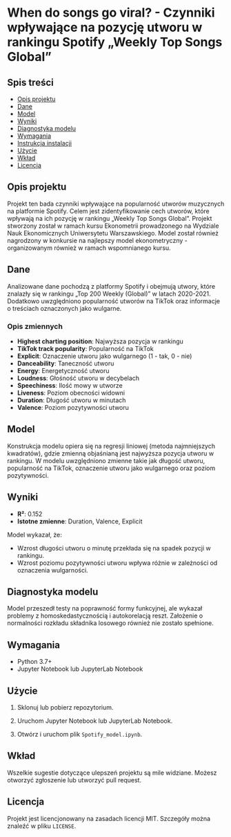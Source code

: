 # When do songs go viral? - Czynniki wpływające na pozycję utworu w rankingu Spotify „Weekly Top Songs Global”

## Spis treści
- [Opis projektu](#opis-projektu)
- [Dane](#dane)
- [Model](#model)
- [Wyniki](#wyniki)
- [Diagnostyka modelu](#diagnostyka-modelu)
- [Wymagania](#wymagania)
- [Instrukcja instalacji](#instrukcja-instalacji)
- [Użycie](#użycie)
- [Wkład](#wkład)
- [Licencja](#licencja)

## Opis projektu
Projekt ten bada czynniki wpływające na popularność utworów muzycznych na platformie Spotify. Celem jest zidentyfikowanie cech utworów, które wpływają na ich pozycję w rankingu „Weekly Top Songs Global”. Projekt stworzony został w ramach kursu Ekonometrii prowadzonego na Wydziale Nauk Ekonomicznych Uniwersytetu Warszawskiego. Model został również nagrodzony w konkursie na najlepszy model ekonometryczny - organizowanym również w ramach wspomnianego kursu.

## Dane
Analizowane dane pochodzą z platformy Spotify i obejmują utwory, które znalazły się w rankingu „Top 200 Weekly (Global)” w latach 2020-2021. Dodatkowo uwzględniono popularność utworów na TikTok oraz informacje o treściach oznaczonych jako wulgarne.

### Opis zmiennych
- **Highest charting position**: Najwyższa pozycja w rankingu
- **TikTok track popularity**: Popularność na TikTok
- **Explicit**: Oznaczenie utworu jako wulgarnego (1 - tak, 0 - nie)
- **Danceability**: Taneczność utworu
- **Energy**: Energetyczność utworu
- **Loudness**: Głośność utworu w decybelach
- **Speechiness**: Ilość mowy w utworze
- **Liveness**: Poziom obecności widowni
- **Duration**: Długość utworu w minutach
- **Valence**: Poziom pozytywności utworu

## Model
Konstrukcja modelu opiera się na regresji liniowej (metoda najmniejszych kwadratów), gdzie zmienną objaśnianą jest najwyższa pozycja utworu w rankingu. W modelu uwzględniono zmienne takie jak długość utworu, popularność na TikTok, oznaczenie utworu jako wulgarnego oraz poziom pozytywności.

## Wyniki
- **R²**: 0.152
- **Istotne zmienne**: Duration, Valence, Explicit

Model wykazał, że:
- Wzrost długości utworu o minutę przekłada się na spadek pozycji w rankingu.
- Wzrost poziomu pozytywności utworu wpływa różnie w zależności od oznaczenia wulgarności.

## Diagnostyka modelu
Model przeszedł testy na poprawność formy funkcyjnej, ale wykazał problemy z homoskedastycznością i autokorelacją reszt. Założenie o normalności rozkładu składnika losowego również nie zostało spełnione.

## Wymagania
- Python 3.7+
- Jupyter Notebook lub JupyterLab Notebook

## Użycie
1. Sklonuj lub pobierz repozytorium.
   
2. Uruchom Jupyter Notebook lub JupyterLab Notebook.

3. Otwórz i uruchom plik `Spotify_model.ipynb`.

## Wkład
Wszelkie sugestie dotyczące ulepszeń projektu są mile widziane. Możesz otworzyć zgłoszenie lub utworzyć pull request.

## Licencja
Projekt jest licencjonowany na zasadach licencji MIT. Szczegóły można znaleźć w pliku `LICENSE`.
